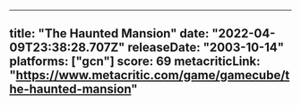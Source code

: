 
---
title: "The Haunted Mansion"
date: "2022-04-09T23:38:28.707Z"
releaseDate: "2003-10-14"
platforms: ["gcn"]
score: 69
metacriticLink: "https://www.metacritic.com/game/gamecube/the-haunted-mansion"
---
